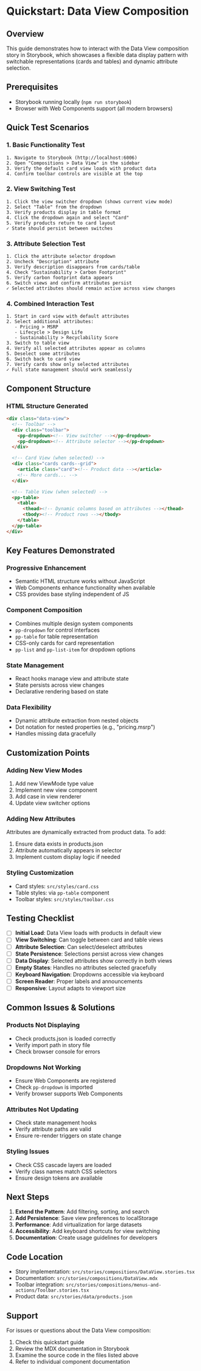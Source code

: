 # Quickstart: Data View Composition

## Overview
This guide demonstrates how to interact with the Data View composition story in Storybook, which showcases a flexible data display pattern with switchable representations (cards and tables) and dynamic attribute selection.

## Prerequisites
- Storybook running locally (`npm run storybook`)
- Browser with Web Components support (all modern browsers)

## Quick Test Scenarios

### 1. Basic Functionality Test
```
1. Navigate to Storybook (http://localhost:6006)
2. Open "Compositions > Data View" in the sidebar
3. Verify the default card view loads with product data
4. Confirm toolbar controls are visible at the top
```

### 2. View Switching Test
```
1. Click the view switcher dropdown (shows current view mode)
2. Select "Table" from the dropdown
3. Verify products display in table format
4. Click the dropdown again and select "Card"
5. Verify products return to card layout
✓ State should persist between switches
```

### 3. Attribute Selection Test
```
1. Click the attribute selector dropdown
2. Uncheck "Description" attribute
3. Verify description disappears from cards/table
4. Check "Sustainability > Carbon Footprint"
5. Verify carbon footprint data appears
6. Switch views and confirm attributes persist
✓ Selected attributes should remain active across view changes
```

### 4. Combined Interaction Test
```
1. Start in card view with default attributes
2. Select additional attributes:
   - Pricing > MSRP
   - Lifecycle > Design Life
   - Sustainability > Recyclability Score
3. Switch to table view
4. Verify all selected attributes appear as columns
5. Deselect some attributes
6. Switch back to card view
7. Verify cards show only selected attributes
✓ Full state management should work seamlessly
```

## Component Structure

### HTML Structure Generated
```html
<div class="data-view">
  <!-- Toolbar -->
  <div class="toolbar">
    <pp-dropdown><!-- View switcher --></pp-dropdown>
    <pp-dropdown><!-- Attribute selector --></pp-dropdown>
  </div>

  <!-- Card View (when selected) -->
  <div class="cards cards--grid">
    <article class="card"><!-- Product data --></article>
    <!-- More cards... -->
  </div>

  <!-- Table View (when selected) -->
  <pp-table>
    <table>
      <thead><!-- Dynamic columns based on attributes --></thead>
      <tbody><!-- Product rows --></tbody>
    </table>
  </pp-table>
</div>
```

## Key Features Demonstrated

### Progressive Enhancement
- Semantic HTML structure works without JavaScript
- Web Components enhance functionality when available
- CSS provides base styling independent of JS

### Component Composition
- Combines multiple design system components
- `pp-dropdown` for control interfaces
- `pp-table` for table representation
- CSS-only cards for card representation
- `pp-list` and `pp-list-item` for dropdown options

### State Management
- React hooks manage view and attribute state
- State persists across view changes
- Declarative rendering based on state

### Data Flexibility
- Dynamic attribute extraction from nested objects
- Dot notation for nested properties (e.g., "pricing.msrp")
- Handles missing data gracefully

## Customization Points

### Adding New View Modes
1. Add new ViewMode type value
2. Implement new view component
3. Add case in view renderer
4. Update view switcher options

### Adding New Attributes
Attributes are dynamically extracted from product data. To add:
1. Ensure data exists in products.json
2. Attribute automatically appears in selector
3. Implement custom display logic if needed

### Styling Customization
- Card styles: `src/styles/card.css`
- Table styles: via `pp-table` component
- Toolbar styles: `src/styles/toolbar.css`

## Testing Checklist

- [ ] **Initial Load**: Data View loads with products in default view
- [ ] **View Switching**: Can toggle between card and table views
- [ ] **Attribute Selection**: Can select/deselect attributes
- [ ] **State Persistence**: Selections persist across view changes
- [ ] **Data Display**: Selected attributes show correctly in both views
- [ ] **Empty States**: Handles no attributes selected gracefully
- [ ] **Keyboard Navigation**: Dropdowns accessible via keyboard
- [ ] **Screen Reader**: Proper labels and announcements
- [ ] **Responsive**: Layout adapts to viewport size

## Common Issues & Solutions

### Products Not Displaying
- Check products.json is loaded correctly
- Verify import path in story file
- Check browser console for errors

### Dropdowns Not Working
- Ensure Web Components are registered
- Check `pp-dropdown` is imported
- Verify browser supports Web Components

### Attributes Not Updating
- Check state management hooks
- Verify attribute paths are valid
- Ensure re-render triggers on state change

### Styling Issues
- Check CSS cascade layers are loaded
- Verify class names match CSS selectors
- Ensure design tokens are available

## Next Steps

1. **Extend the Pattern**: Add filtering, sorting, and search
2. **Add Persistence**: Save view preferences to localStorage
3. **Performance**: Add virtualization for large datasets
4. **Accessibility**: Add keyboard shortcuts for view switching
5. **Documentation**: Create usage guidelines for developers

## Code Location
- Story implementation: `src/stories/compositions/DataView.stories.tsx`
- Documentation: `src/stories/compositions/DataView.mdx`
- Toolbar integration: `src/stories/compositions/menus-and-actions/Toolbar.stories.tsx`
- Product data: `src/stories/data/products.json`

## Support
For issues or questions about the Data View composition:
1. Check this quickstart guide
2. Review the MDX documentation in Storybook
3. Examine the source code in the files listed above
4. Refer to individual component documentation